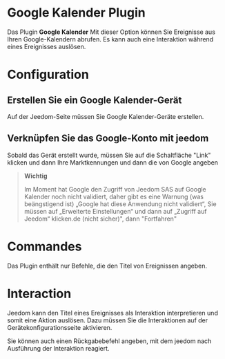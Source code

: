 # Google Kalender Plugin

Das Plugin **Google Kalender** Mit dieser Option können Sie Ereignisse aus Ihren Google-Kalendern abrufen. Es kann auch eine Interaktion während eines Ereignisses auslösen.


# Configuration

## Erstellen Sie ein Google Kalender-Gerät

Auf der Jeedom-Seite müssen Sie Google Kalender-Geräte erstellen.

## Verknüpfen Sie das Google-Konto mit jeedom

Sobald das Gerät erstellt wurde, müssen Sie auf die Schaltfläche "Link" klicken und dann Ihre Marktkennungen und dann die von Google angeben

>**Wichtig**
>
>Im Moment hat Google den Zugriff von Jeedom SAS auf Google Kalender noch nicht validiert, daher gibt es eine Warnung (was beängstigend ist) „Google hat diese Anwendung nicht validiert“, Sie müssen auf „Erweiterte Einstellungen“ und dann auf „Zugriff auf Jeedom“ klicken.de (nicht sicher)", dann "Fortfahren"

# Commandes

Das Plugin enthält nur Befehle, die den Titel von Ereignissen angeben.

# Interaction

Jeedom kann den Titel eines Ereignisses als Interaktion interpretieren und somit eine Aktion auslösen. Dazu müssen Sie die Interaktionen auf der Gerätekonfigurationsseite aktivieren.

Sie können auch einen Rückgabebefehl angeben, mit dem jeedom nach Ausführung der Interaktion reagiert.    
